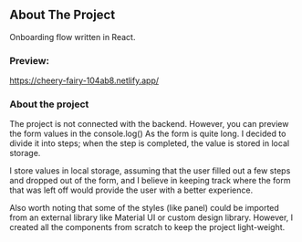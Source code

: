 ## About The Project

Onboarding flow written in React.

### Preview:

https://cheery-fairy-104ab8.netlify.app/

### About the project

The project is not connected with the backend. However, you can preview the form values in the console.log()
As the form is quite long. I decided to divide it into steps; when the step is completed, the value is stored in local storage.

I store values in local storage, assuming that the user filled out a few steps and dropped out of the form, and I believe in keeping track where
the form that was left off would provide the user with a better experience.

Also worth noting that some of the styles (like panel) could be imported from an external library like Material UI or custom design library.
However, I created all the components from scratch to keep the project light-weight.
